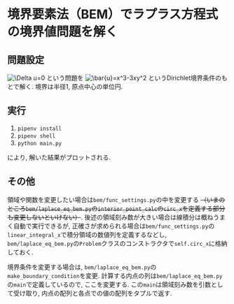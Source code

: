# 境界要素法（BEM）でラプラス方程式の境界値問題を解く

## 問題設定
<img src="https://latex.codecogs.com/svg.image?\Delta&space;u=0" title="\Delta u=0" />
という問題を
<img src="https://latex.codecogs.com/svg.image?\bar{u}=x^3-3xy^2" title="\bar{u}=x^3-3xy^2" />
というDirichlet境界条件のもとで解く.
境界は半径1, 原点中心の単位円.

## 実行
1. `pipenv install`
1. `pipenv shell`
1. `python main.py`

により, 解いた結果がプロットされる.

## その他
領域や関数を変更したい場合は`bem/func_settings.py`の中を変更する
~~（いまのところ`bem/laplace_eq_bem.py`の`interior_point_calc`の`circ_x`を定義する部分も変更しないといけない）~~.
後述の領域刻み数が大きい場合は線積分は概ねうまく自動で実行できるが,
正確さが求められる場合は`bem/func_settings.py`の`linear_integral_x`で積分領域の数値列を定義するなどし, `bem/laplace_eq_bem.py`の`Problem`クラスのコンストラクタで`self.circ_x`に格納しておく.

境界条件を変更する場合は, `bem/laplace_eq_bem.py`の`make_boundary_condition`を変更.
計算する内点の列は`bem/laplace_eq_bem.py`の`main`で定義しているので, ここを変更する.
この`main`は領域刻み数を引数として受け取り, 内点の配列と各点での値の配列をタプルで返す.